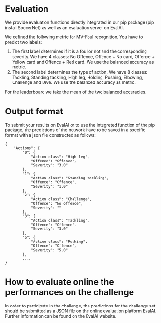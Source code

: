 # Evaluation

We provide evaluation functions directly integrated in our pip package (pip install SoccerNet) as well as an evaluation server on EvalAI.

We defined the following metric for MV-Foul recognition. You have to predict two labels:

1. The first label determines if it is a foul or not and the corresponding severity. We have 4 classes: No Offence, Offence + No card, Offence + Yellow card and Offence + Red card.
    We use the balanced accuracy as metric.
2. The second label determines the type of action. We have 8 classes: Tackling, Standing tackling, High leg, Holding, Pushing, Elbowing, Challenge and Dive.
   We use the balanced accuracy as metric.

For the leaderboard we take the mean of the two balanced accuracies.

# Output format

To submit your results on EvalAI or to use the integreted function of the pip package, the predictions of the network have to be saved in a specific format with a json file constructed as follows:

```
{
    "Actions": {
        "0": {
            "Action class": "High leg",
            "Offence": "Offence",
            "Severity": "3.0"
        },
        "1": {
            "Action class": "Standing tackling",
            "Offence": "Offence",
            "Severity": "1.0"
        },
        "2": {
            "Action class": "Challenge",
            "Offence": "No offence",
            "Severity": ""
        },
        "3": {
            "Action class": "Tackling",
            "Offence": "Offence",
            "Severity": "3.0"
        },
        "5": {
            "Action class": "Pushing",
            "Offence": "Offence",
            "Severity": "5.0"
        },
        ....
}

```

# How to evaluate online the performances on the challenge

In order to participate in the challenge, the predictions for the challenge set should be submitted as a JSON file on the online evaluation platform EvalAI. Further information can be found on the EvalAI website.

